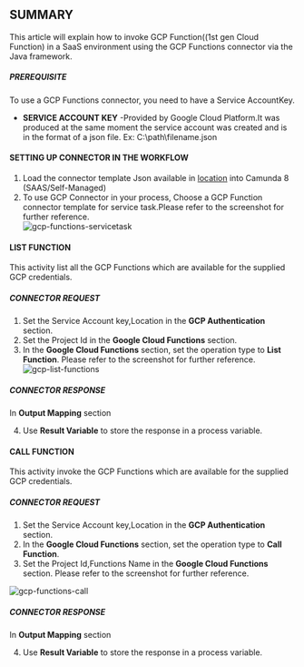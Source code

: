 ## SUMMARY
This article will explain how to invoke GCP Function((1st gen Cloud Function)  in a SaaS environment using the GCP Functions connector via the Java framework.
##### **PREREQUISITE**
To use a GCP Functions connector, you need to have a Service AccountKey. 
- **SERVICE ACCOUNT KEY** -Provided by Google Cloud Platform.It was produced at the same moment the service account was created and is in the format of a json file.
  Ex: C:\path\filename.json
#### **SETTING UP CONNECTOR IN THE WORKFLOW**
1. Load the connector template Json available in [location](element-templates/gcp-functions-template.json) into Camunda 8 (SAAS/Self-Managed)
2. To use GCP Connector in your process, Choose a GCP Function connector template for service task.Please refer to the screenshot for further reference.         
  ![gcp-functions-servicetask](https://github.com/CognizantCodeHub/IPR000820_CamundaCustomConnectors/assets/127398086/7d49807e-6e56-4351-a3de-89f46ee250a1)
#### **LIST FUNCTION**
 This activity list all the GCP Functions which are available for the supplied GCP credentials.
##### **CONNECTOR REQUEST**
 1. Set the Service Account key,Location in the **GCP Authentication** section.
 2. Set the Project Id in the **Google Cloud Functions** section.
 3. In the **Google Cloud Functions** section, set the operation type to **List Function**.
Please refer to the screenshot for further reference.
![gcp-list-functions](https://github.com/CognizantCodeHub/IPR000820_CamundaCustomConnectors/assets/127398086/4d75418a-0a44-4da8-a09c-b81b050091f4)


##### **CONNECTOR RESPONSE**
In **Output Mapping** section

4. Use **Result Variable** to store the response in a process variable.
   
#### **CALL FUNCTION**
This activity invoke the GCP Functions which are available for the supplied GCP credentials.
##### **CONNECTOR REQUEST**
1. Set the Service Account key,Location in the **GCP Authentication** section.
2. In the **Google Cloud Functions** section, set the operation type to **Call Function**.
3. Set the Project Id,Functions Name in the **Google Cloud Functions** section.
Please refer to the screenshot for further reference.

![gcp-functions-call](https://github.com/CognizantCodeHub/IPR000820_CamundaCustomConnectors/assets/127398086/86753f65-0054-45ab-83a5-9fdaac8bf958)

##### **CONNECTOR RESPONSE**
In **Output Mapping** section

4. Use **Result Variable** to store the response in a process variable.
